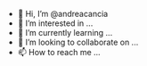 - 👋 Hi, I’m @andreacancia
- 👀 I’m interested in ...
- 🌱 I’m currently learning ...
- 💞️ I’m looking to collaborate on ...
- 📫 How to reach me ...

<!---
andreacancia/andreacancia is a ✨ special ✨ repository because its `README.md` (this file) appears on your GitHub profile.
You can click the Preview link to take a look at your changes.
--->
